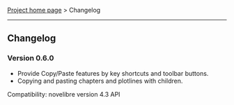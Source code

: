 [Project home page](../) > Changelog

------------------------------------------------------------------------

## Changelog


### Version 0.6.0

- Provide Copy/Paste features by key shortcuts and toolbar buttons.
- Copying and pasting chapters and plotlines with children.

Compatibility: novelibre version 4.3 API
